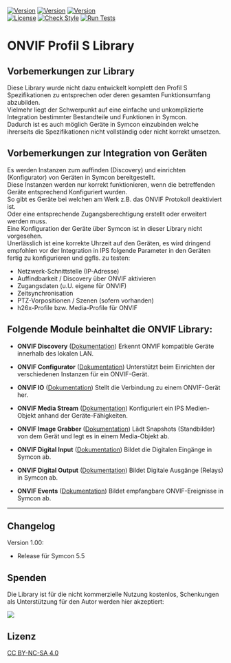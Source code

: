 [![Version](https://img.shields.io/badge/Symcon-PHPModul-red.svg)](https://www.symcon.de/service/dokumentation/entwicklerbereich/sdk-tools/sdk-php/)
[![Version](https://img.shields.io/badge/Modul%20Version-1.00-blue.svg)]()
[![Version](https://img.shields.io/badge/Symcon%20Version-5.5%20%3E-green.svg)](https://www.symcon.de/forum/threads/41251-IP-Symcon-5-5-%28Testing%29)  
[![License](https://img.shields.io/badge/License-CC%20BY--NC--SA%204.0-green.svg)](https://creativecommons.org/licenses/by-nc-sa/4.0/)
[![Check Style](https://github.com/Nall-chan/ONVIF/workflows/Check%20Style/badge.svg)](https://github.com/Nall-chan/ONVIF/actions) [![Run Tests](https://github.com/Nall-chan/ONVIF/workflows/Run%20Tests/badge.svg)](https://github.com/Nall-chan/ONVIF/actions)  

# ONVIF Profil S Library


## Vorbemerkungen zur Library

Diese Library wurde nicht dazu entwickelt komplett den Profil S Spezifikationen zu entsprechen oder deren gesamten Funktionsumfang abzubilden.  
Vielmehr liegt der Schwerpunkt auf eine einfache und unkomplizierte Integration bestimmter Bestandteile und Funktionen in Symcon.  
Dadurch ist es auch möglich Geräte in Symcon einzubinden welche ihrerseits die Spezifikationen nicht vollständig oder nicht korrekt umsetzen.  

## Vorbemerkungen zur Integration von Geräten  

Es werden Instanzen zum auffinden (Discovery) und einrichten (Konfigurator) von Geräten in Symcon bereitgestellt.  
Diese Instanzen werden nur korrekt funktionieren, wenn die betreffenden Geräte entsprechend Konfiguriert wurden.  
So gibt es Geräte bei welchen am Werk z.B. das ONVIF Protokoll deaktiviert ist.  
Oder eine entsprechende Zugangsberechtigung erstellt oder erweitert werden muss.  
Eine Konfiguration der Geräte über Symcon ist in dieser Library nicht vorgesehen.  
Unerlässlich ist eine korrekte Uhrzeit auf den Geräten, es wird dringend empfohlen vor der Integration in IPS folgende Parameter in den Geräten fertig zu konfigurieren und ggfls. zu testen:

- Netzwerk-Schnittstelle (IP-Adresse)  
- Auffindbarkeit / Discovery über ONVIF aktivieren  
- Zugangsdaten (u.U. eigene für ONVIF)  
- Zeitsynchronisation  
- PTZ-Vorpositionen / Szenen  (sofern vorhanden)  
- h26x-Profile bzw. Media-Profile für ONVIF

## Folgende Module beinhaltet die ONVIF Library:

- __ONVIF Discovery__ ([Dokumentation](ONVIF%20Discovery))
	Erkennt ONVIF kompatible Geräte innerhalb des lokalen LAN.

- __ONVIF Configurator__ ([Dokumentation](ONVIF%20Configurator))
	Unterstützt beim Einrichten der verschiedenen Instanzen für ein ONVIF-Gerät.

- __ONVIF IO__ ([Dokumentation](ONVIF%20IO))
	Stellt die Verbindung zu einem ONVIF-Gerät her.  

- __ONVIF Media Stream__ ([Dokumentation](ONVIF%20Media%20Stream))
	Konfiguriert ein IPS Medien-Objekt anhand der Geräte-Fähigkeiten.  

- __ONVIF Image Grabber__ ([Dokumentation](ONVIF%20Image%20Grabber))
	Lädt Snapshots (Standbilder) von dem Gerät und legt es in einem Media-Objekt ab.  

- __ONVIF Digital Input__ ([Dokumentation](ONVIF%20Digital%20Input))
	Bildet die Digitalen Eingänge in Symcon ab.  

- __ONVIF Digital Output__ ([Dokumentation](ONVIF%20Digital%20Output))
	Bildet Digitale Ausgänge (Relays) in Symcon ab.  

- __ONVIF Events__ ([Dokumentation](ONVIF%20Events))
	Bildet empfangbare ONVIF-Ereignisse in Symcon ab.  

---  


## Changelog

 Version 1.00:  
  - Release für Symcon 5.5  

## Spenden  
  
  Die Library ist für die nicht kommerzielle Nutzung kostenlos, Schenkungen als Unterstützung für den Autor werden hier akzeptiert:  

<a href="https://www.paypal.com/cgi-bin/webscr?cmd=_s-xclick&hosted_button_id=G2SLW2MEMQZH2" target="_blank"><img src="https://www.paypalobjects.com/de_DE/DE/i/btn/btn_donate_LG.gif" border="0" /></a>

## Lizenz  

[CC BY-NC-SA 4.0](https://creativecommons.org/licenses/by-nc-sa/4.0/)  

